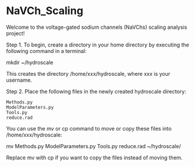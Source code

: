# NaVCh_Scaling

Welcome to the voltage-gated sodium channels (NaVChs) scaling analysis project!

Step 1. To begin, create a directory in your home directory by executing the following command in a terminal:

mkdir ~/hydroscale

This creates the directory /home/xxx/hydroscale, where xxx is your username.

Step 2. Place the following files in the newly created hydroscale directory:

    Methods.py
    ModelParameters.py
    Tools.py
    reduce.rad

You can use the mv or cp command to move or copy these files into /home/xxx/hydroscale:

mv Methods.py ModelParameters.py Tools.py reduce.rad ~/hydroscale/

Replace mv with cp if you want to copy the files instead of moving them.





